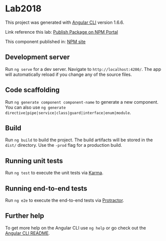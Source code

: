 # Lab2018

This project was generated with [Angular CLI](https://github.com/angular/angular-cli) version 1.6.6.

Link reference this lab: [Publish Package on NPM Portal](https://imasters.com.br/desenvolvimento/publicando-modulo-angular-4-no-npm/?trace=1519021197&source=single)

This component published in: [NPM site](https://www.npmjs.com/package/lab2018)

## Development server

Run `ng serve` for a dev server. Navigate to `http://localhost:4200/`. The app will automatically reload if you change any of the source files.

## Code scaffolding

Run `ng generate component component-name` to generate a new component. You can also use `ng generate directive|pipe|service|class|guard|interface|enum|module`.

## Build

Run `ng build` to build the project. The build artifacts will be stored in the `dist/` directory. Use the `-prod` flag for a production build.

## Running unit tests

Run `ng test` to execute the unit tests via [Karma](https://karma-runner.github.io).

## Running end-to-end tests

Run `ng e2e` to execute the end-to-end tests via [Protractor](http://www.protractortest.org/).

## Further help

To get more help on the Angular CLI use `ng help` or go check out the [Angular CLI README](https://github.com/angular/angular-cli/blob/master/README.md).
